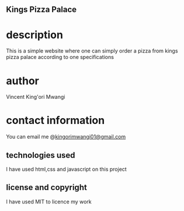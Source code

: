 ## Kings Pizza Palace

# description
This is a simple website where one can simply order a pizza from kings pizza palace according to one specifications 
# author
Vincent King'ori Mwangi

# contact information
You can email me @kingorimwangi01@gmail.com
## technologies used
  I have used html,css and javascript on this project

## license and copyright
I have used MIT to licence my work
